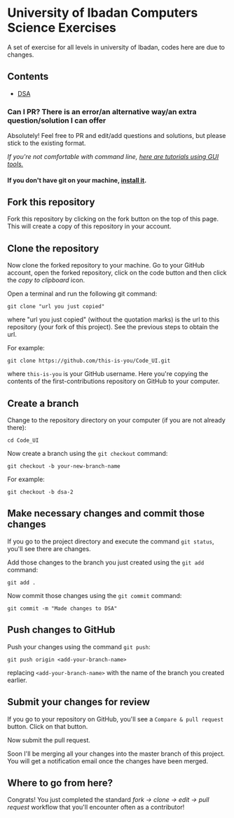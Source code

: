 # University of Ibadan Computers Science Exercises

A set of exercise for all levels in university of Ibadan, codes here are due to changes.


## Contents
- [DSA](https://github.com/adefemi171/Code_UI/tree/main/DSA)



### Can I PR? There is an error/an alternative way/an extra question/solution I can offer

Absolutely! Feel free to PR and edit/add questions and solutions, but please stick to the existing format.



_If you're not comfortable with command line, [here are tutorials using GUI tools.](#tutorials-using-other-tools)_


#### If you don't have git on your machine, [install it](https://help.github.com/articles/set-up-git/).

## Fork this repository

Fork this repository by clicking on the fork button on the top of this page.
This will create a copy of this repository in your account.

## Clone the repository



Now clone the forked repository to your machine. Go to your GitHub account, open the forked repository, click on the code button and then click the _copy to clipboard_ icon.

Open a terminal and run the following git command:

```
git clone "url you just copied"
```

where "url you just copied" (without the quotation marks) is the url to this repository (your fork of this project). See the previous steps to obtain the url.


For example:


```
git clone https://github.com/this-is-you/Code_UI.git
```

where `this-is-you` is your GitHub username. Here you're copying the contents of the first-contributions repository on GitHub to your computer.

## Create a branch

Change to the repository directory on your computer (if you are not already there):

```
cd Code_UI
```

Now create a branch using the `git checkout` command:

```
git checkout -b your-new-branch-name
```

For example:

```
git checkout -b dsa-2
```


## Make necessary changes and commit those changes


If you go to the project directory and execute the command `git status`, you'll see there are changes.

Add those changes to the branch you just created using the `git add` command:

```
git add .
```

Now commit those changes using the `git commit` command:

```
git commit -m "Made changes to DSA"
```

## Push changes to GitHub

Push your changes using the command `git push`:

```
git push origin <add-your-branch-name>
```

replacing `<add-your-branch-name>` with the name of the branch you created earlier.

## Submit your changes for review

If you go to your repository on GitHub, you'll see a `Compare & pull request` button. Click on that button.


Now submit the pull request.


Soon I'll be merging all your changes into the master branch of this project. You will get a notification email once the changes have been merged.

## Where to go from here?

Congrats! You just completed the standard _fork -> clone -> edit -> pull request_ workflow that you'll encounter often as a contributor!
